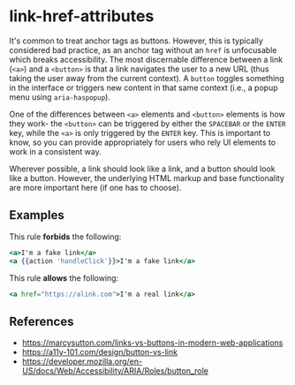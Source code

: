 # link-href-attributes

It's common to treat anchor tags as buttons. However, this is typically considered bad practice, as an anchor tag without an `href` is unfocusable which breaks accessibility. The most discernable difference between a link (`<a>`) and a `<button>` is that a link navigates the user to a new URL (thus taking the user away from the current context). A `button` toggles something in the interface or triggers new content in that same context (i.e., a popup menu using `aria-haspopup`).

One of the differences between `<a>` elements and `<button>` elements is how they work- the `<button>` can be triggered by either the `SPACEBAR` or the `ENTER` key, while the `<a>` is only triggered by the `ENTER` key. This is important to know, so you can provide appropriately for users who rely UI elements to work in a consistent way.

Wherever possible, a link should look like a link, and a button should look like a button. However, the underlying HTML markup and base functionality are more important here (if one has to choose).

## Examples

This rule **forbids** the following:

```hbs
<a>I'm a fake link</a>
<a {{action 'handleClick'}}>I'm a fake link</a>
```

This rule **allows** the following:

```hbs
<a href="https://alink.com">I'm a real link</a>
```

## References

* <https://marcysutton.com/links-vs-buttons-in-modern-web-applications>
* <https://a11y-101.com/design/button-vs-link>
* <https://developer.mozilla.org/en-US/docs/Web/Accessibility/ARIA/Roles/button_role>
